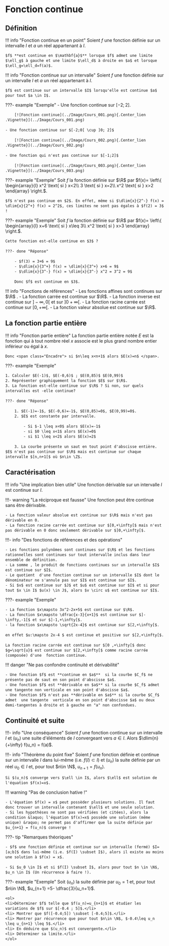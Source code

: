 # Fonction continue
 

## Définition

!!! info "Fonction continue en un point"
    Soient $f$ une fonction définie sur un intervalle $I$ et $a$ un réel appartenant à $I$.

    $f$ **est continue en $\mathbf{a}$** lorsque $f$ admet une limite $\ell_g$ à gauche et une limite $\ell_d$ à droite en $a$ et lorsque $\ell_g=\ell_d=f(a)$.

!!! info "Fonction continue sur un intervalle"
    Soient $f$ une fonction définie sur un intervalle $I$ et $a$ un réel appartenant à $I$.
    
    $f$ est continue sur un intervalle $I$ lorsqu'elle est continue $a$ pour tout $a \in I$.

???- example "Exemple"
    - Une fonction continue sur $[-2; 2]$.

        [![Fonction continue](../Image/Cours_001.png){.Center_lien .Vignette}](../Image/Cours_001.png)
    
    - Une fonction continue sur $[-2;0[ \cup ]0; 2]$

        [![Fonction continue](../Image/Cours_002.png){.Center_lien .Vignette}](../Image/Cours_002.png)
    
    - Une fonction qui n'est pas continue sur $[-1;2]$

        [![Fonction continue](../Image/Cours_003.png){.Center_lien .Vignette}](../Image/Cours_003.png)
    
???- example "Exemple"
    Soit $f$ la fonction définie sur $\R$ par $f(x)= \left\{ \begin{array}{l} x^2 \text{ si } x<2\\ 3  \text{ si } x=2\\ x^2 \text{ si } x>2 \end{array} \right.$.

    $f$ n'est pas continue en $2$. En effet, même si $\dlim{x}{2^-} f(x) = \dlim{x}{2^+} f(x) = 2^2$, ces limites ne sont pas égales à $f(2) = 3$ !

???- example "Exemple"
    Soit $f$ la fonction définie sur $\R$ par $f(x)= \left\{ \begin{array}{l}
    x+6 \text{ si } x\leq 3\\
    x^2 \text{ si } x>3
    \end{array}
    \right.$.
    
    Cette fonction est-elle continue en $3$ ?

    ???- done "Réponse"
        
        - $f(3) = 3+6 = 9$
        - $\dlim{x}{3^+} f(x) = \dlim{x}{3^+} x+6 = 9$
        - $\dlim{x}{3^-} f(x) = \dlim{x}{3^-} x^2 = 3^2 = 9$

        Donc $f$ est continue en $3$.

!!! info "Fonctions de références"
    - Les fonctions affines sont continues sur $\R$ .
    - La fonction carrée est continue sur $\R$. 
    - La fonction inverse est continue sur $]-\infty,0[$ et sur $]0+\infty[$.
    - La fonction racine carrée est continue sur $[0,+\infty[$.
    - La fonction valeur absolue  est continue sur $\R$.

## La fonction partie entière

!!! info "Fonction partie entière"
    La fonction partie entière notée $E$ est la fonction qui à tout nombre réel $x$ associe  est le plus grand nombre  entier inférieur ou égal à $x$.
    
    Donc <span class="Encadre"> si $n\leq x<n+1$ alors $E(x)=n$ </span>.

???- example "Exemple"

    1. Calculer $E(-1)$, $E(-0,6)$ ; $E(0,85)$ $E(0,99)$
    2. Représenter graphiquement la fonction $E$ sur $\R$.
    3. La fonction est-elle continue sur $\R$ ? Si non, sur quels intervalles est -elle continue?

    ???- done "Réponse"

        1. $E(-1)=-1$, $E(-0,6)=-1$, $E(0,85)=0$, $E(0,99)=0$.
        2. $E$ est constante par intervalle.

            - Si $-1 \leq x<0$ alors $E(x)=-1$
            - si $0 \leq x<1$ alors $E(x)=0$
            - si $1 \leq x<2$ alors $E(x)=2$

        3. La courbe présente un saut en tout point d'abscisse entière. $E$ n'est pas continue sur $\R$ mais est continue sur chaque intervalle $[n,n+1[$ où $n\in \Z$.

## Caractérisation 

!!! info "Une implication bien utile"
    Une fonction dérivable sur un intervalle $I$ est continue sur $I$.

!!!- warning "La réciproque est fausse"
    Une fonction peut être continue sans être dérivable.
    
    - La fonction valeur absolue est continue sur $\R$ mais n'est pas dérivable en 0.  
    - La fonction racine carrée est continue sur $[0,+\infty[$ mais n'est pas dérivable en 0 donc seulement dérivable sur $]0,+\infty[$. 

!!!- info "Des fonctions de références et des opérations"

    - Les fonctions polynômes sont continues sur $\R$ et les fonctions rationnelles sont continues sur tout intervalle inclus dans leur ensemble de définition. 
    - La somme , le produit de fonctions continues sur un intervalle $I$ est continue sur $I$.
    - Le quotient  d'une fonction continue sur un intervalle $I$ dont le dénominateur ne s'annule pas sur $I$ est continue sur $I$.
    - Si $v$ est continue sur $J$ et $u$ est continue sur $I$ et si pour tout $x \in I$ $u(x) \in J$, alors $v \circ u$ est continue sur $I$.

???- example "Exemple"

    - La fonction $x\mapsto 3x^2-2x+5$ est continue sur $\R$.
    - La fonction $x\mapsto \dfrac{x-3}{x+1}$ est continue sur $]-\infty,-1[$ et sur $]-1,+\infty[$.
    - la fonction $x\mapsto \sqrt{2x-4}$ est continue sur $[2,+\infty[$.
    
    en effet $u:\mapsto 2x-4 $ est continue et positive sur $[2,+\infty[$.

    La fonction racine carrée est continue sur $[0 ,+\infty[$ donc $g=\sqrt{u}$ est continue sur $[2,+\infty[$ comme racine carrée (composée) d'une  fonction continue.

!!! danger "Ne pas confondre continuité et dérivabilité"

    - Une fonction $f$ est **continue en $a$**  si la courbe $C_f$ ne présente pas de saut en son point d'abscisse $a$.
    - Une fonction $f$ est **dérivable en $a$** si la courbe $C_f$ admet  une tangente non verticale en son point d'abscisse $a$.
    - Une fonction $f$ n'est pas **dérivable en $a$** si la courbe $C_f$ admet  une tangente  verticale en son point d'abscisse $a$ ou deux demi-tangentes à droite et à gauche en "a" non confondues.

## Continuité et suite

!!!- info "Une conséquence"
    Soient $f$ une fonction continue sur un intervalle $I$ et $(u_n)$ une suite d'éléments de $I$ convergeant vers $a \in I$. Alors $\dlim{n}{+\infty} f(u_n) = f(a)$.

!!!- info "Théorème du point fixe"
    Soient <span id="th_pt_fixe">$f$ une fonction</span> définie et continue sur un intervalle $I$ dans lui-même (i.e. $f(I) \subset I$) et $(u_n)$ la suite définie par un réel $u_0 \in I$ et, pour tout $n\in \N$, $u_{n+1}=f(u_n)$.

    Si $(u_n)$ converge vers $\ell \in I$, alors $\ell$ est solution de l'équation $f(x)=x$.

!!! warning "Pas de conclusion hative !"

    - L'équation $f(x) = x$ peut possèder plusieurs solutions. Il faut donc trouver un intervalle contenant $\ell$ et une seule solution.
    - Si les hypothèses ne sont pas vérifiées (et citées), alors la condition &laquo; l'équation $f(x)=x$ possède une solution (même unique) &raquo; ne permet pas d'affirmer que la suite définie par $u_{n+1} = f(u_n)$ converge !

???- tip "Remarques théoriques"

    - $f$ une fonction définie et continue sur un intervalle (fermé) $I=[a;b]$ dans lui-même (i.e. $f(I) \subset I$), alors il existe au moins une solution à $f(x) = x$. 
    
    - Si $u_0 \in I$ et si $f(I) \subset I$, alors pour tout $n \in \N$, $u_n \in I$ (Un récurrence à faire !).

???- example "Exemple"
    Soit $(u_n)$ la suite définie par $u_0=1$ et, pour tout $n\in \N$, $u_{n+1} =5- \dfrac{3}{u_n+1}$. 
    
    <ol>
    <li>Déterminer $f$ telle que $f(u_n)=u_{n+1}$ et étudier les variations de $f$ sur $[-0.4 ; 5]$.</li>
    <li> Montrer que $f([-0.4;5]) \subset [-0.4;5]$.</li>
    <li> Montrer par récurrence que pour tout $n\in \N$, $-0.4\leq u_n \leq u_{n+1} \leq 5$.</li>
    <li> En déduire que $(u_n)$ est convergente.</li>
    <li> Déterminer sa limite.</li>
    </ol>
